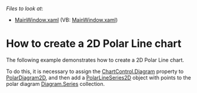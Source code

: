 <!-- default file list -->
*Files to look at*:

* [MainWindow.xaml](./CS/PolarLineSeries2D/MainWindow.xaml) (VB: [MainWindow.xaml](./VB/PolarLineSeries2D/MainWindow.xaml))
<!-- default file list end -->
# How to create a 2D Polar Line chart


<p>The following example demonstrates how to create a 2D Polar Line chart.</p><p>To do this, it is necessary to assign the <a href="http://help.devexpress.com/#WPF/DevExpressXpfChartsChartControl_Diagramtopic"><u>ChartControl.Diagram</u></a>  property to <a href="http://help.devexpress.com/#WPF/clsDevExpressXpfChartsPolarDiagram2Dtopic"><u>PolarDiagram2D</u></a>,  and then add a <a href="http://help.devexpress.com/#WPF/clsDevExpressXpfChartsPolarLineSeries2Dtopic"><u>PolarLineSeries2D</u></a> object with points to the polar diagram  <a href="http://help.devexpress.com/#WPF/DevExpressXpfChartsDiagram_Seriestopic"><u>Diagram.Series</u></a> collection. </p><br />


<br/>


